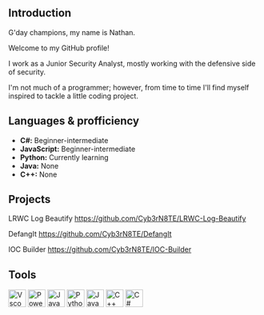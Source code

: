 ## Introduction

G'day champions, my name is Nathan. 

Welcome to my GitHub profile!

I work as a Junior Security Analyst, mostly working with the defensive side of security. 

I'm not much of a programmer; however, from time to time I'll find myself inspired to tackle a little coding project.

## Languages & profficiency

- **C#:** Beginner-intermediate 
- **JavaScript:** Beginner-intermediate
- **Python:** Currently learning
- **Java:** None
- **C++:** None

## Projects

LRWC Log Beautify 
https://github.com/Cyb3rN8TE/LRWC-Log-Beautify

DefangIt 
https://github.com/Cyb3rN8TE/DefangIt

IOC Builder 
https://github.com/Cyb3rN8TE/IOC-Builder

## Tools

[<img algin="left" alt="Vscode" width="35px" src="https://upload.wikimedia.org/wikipedia/commons/thumb/9/9a/Visual_Studio_Code_1.35_icon.svg/1280px-Visual_Studio_Code_1.35_icon.svg.png" />][Vscode]
[<img algin="left" alt="PowerShell" width="35px" src="https://docs.microsoft.com/en-us/powershell/media/index/ps_black_128.svg" />][pwsh]
[<img algin="left" alt="JavaScript" width="35px" src="https://upload.wikimedia.org/wikipedia/commons/6/6a/JavaScript-logo.png" />][JS]
[<img algin="left" alt="Python" width="35px" src="https://upload.wikimedia.org/wikipedia/commons/thumb/c/c3/Python-logo-notext.svg/1280px-Python-logo-notext.svg.png" />][Python]
[<img algin="left" alt="Java" width="35px" src="https://upload.wikimedia.org/wikipedia/en/thumb/3/30/Java_programming_language_logo.svg/800px-Java_programming_language_logo.svg.png" />][Java]
[<img algin="left" alt="C++" width="35px" src="https://upload.wikimedia.org/wikipedia/commons/thumb/1/18/ISO_C%2B%2B_Logo.svg/1280px-ISO_C%2B%2B_Logo.svg.png" />][C++]
[<img algin="left" alt="C#" width="35px" src="https://upload.wikimedia.org/wikipedia/commons/thumb/b/bd/Logo_C_sharp.svg/1200px-Logo_C_sharp.svg.png" />][C#]

[Vscode]: https://code.visualstudio.com/
[pwsh]: https://docs.microsoft.com/en-us/powershell/
[JS]: https://www.javascript.com/
[Python]: https://www.python.org/
[Java]: https://www.java.com/en/
[C++]: https://isocpp.org/
[C#]: https://learn.microsoft.com/en-us/dotnet/csharp/


